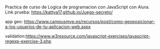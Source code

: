 Practica de curso de Logica de programacion con JavaScript con Alura.
Link prueba: https://kattya17.github.io/Juego-secreto/


app geo: https://www.campusmvp.es/recursos/post/como-geoposicionar-a-los-usuarios-de-tu-aplicacion-web.aspx

validation:https://www.w3resource.com/javascript-exercises/javascript-regexp-exercise-3.php

